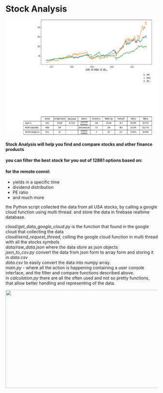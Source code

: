 <h1>Stock Analysis</h1>

<img src="https://github.com/eilon1996/stock-analysis/blob/master/stock.png" width="768" height="380"/>

<h4>Stock Analysis will help you find and compare stocks and other finance products</h4>
<h4>you can filter the best stock for you out of 12861 options based on:</h4>

<h4>for the remote conrol:  </h4>
<ul>
  <li>yields in a specific time</li>
  <li>dividend distribution</li>
  <li>PE ratio  </li>
  <li>and much more </li>
</ul>

 
the Python script collected the data from all USA stocks, by calling a google cloud function using multi thread.
and store the data in firebase realtime database.

*cloud/get_data_google_cloud.py* is the function that found in the google cloud that collecting the data  
*cloud/send_request_thread*, colling the google cloud function in multi thread with all the stocks symbols  
*data/raw_data.json* where the data store as json objects  
*json_to_csv.py* convert the data from json form to array form and storing it in *data.csv*  
*data.csv* to easily convert the data into numpy array.  
*main.py* - where all the action is happening containing a user console interface, and the filter and compare functions described above.  
in *calculation.py* there are all the often used and not so pretty functions, that allow better handling and representing of the data.  


<img src="https://github.com/eilon1996/stock-analysis/blob/master/stocks.gif" width="640" height="324"/>
